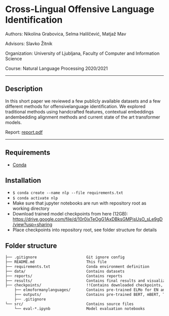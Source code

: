 # Cross-Lingual Offensive Language Identification

Authors: Nikolina Grabovica, Selma Halilčević, Matjaž Mav

Advisors: Slavko Žitnik

Organization: University of Ljubljana, Faculty of Computer and Information Science

Course: Natural Language Processing 2020/2021

---

## Description

In this short paper we reviewed a few publicly available datasets and a few different methods for offensivelanguage identification. We explored traditional methods using handcrafted features, contextual embeddings andembedding alignment methods and current state of the art transformer models.

Report: [report.pdf](report.pdf)

---

## Requirements
- [Conda](https://docs.conda.io/en/latest/miniconda.html)

## Installation
- `$ conda create --name nlp --file requirements.txt`
- `$ conda activate nlp`
- Make sure that jupyter notebooks are run with repository root as working directory
- Download trained model checkpoints from here (12GB): https://drive.google.com/file/d/10r0ixTeOgG1AxDBksGMPjsUsO_sLe9gD/view?usp=sharing
- Place checkpoints into repository root, see folder structure for details

## Folder structure
```txt
├── .gitignore                      Git ignore config
├── README.md                       This file
├── requirements.txt                Conda environment definition
├── data/                           Contains datasets 
├── reports/                        Contains reports
├── results/                        Contains final results and visualizations
├── checkpoints/                    !!Contains downloaded checkpoints, see installation steps!!
    ├── elmoformanylanguages/       Contains pre-trained ELMo for EN and SI language
    ├── outputs/                    Contains pre-trained BERT, mBERT, T5 and mT5 models
    ├── .gitignore                  
└── src/                            Contains source files
    └── eval-*.ipynb                Model evaluation notebooks


```